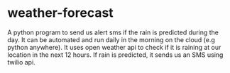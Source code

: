 # weather-forecast
A python program to send us alert sms if the rain is predicted during the day. It can be automated and run daily in the morning on the cloud (e.g python anywhere).
It uses open weather api to check if it is raining at our location in the next 12 hours.
If rain is predicted, it sends us an SMS using twilio api.

